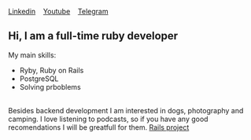 [Linkedin](https://www.linkedin.com/in/timamuravyov/)    [Youtube](https://www.youtube.com/channel/UC7_3Kz6SQroM-sFhfQvrqQw)    [Telegram](https://t.me/tiiimoshka)

<h2 align="start">Hi, I am a full-time ruby developer</h1>

My main skills:
- Ryby, Ruby on Rails
- PostgreSQL
- Solving prboblems


      \
Besides backend development I am interested in dogs, photography and camping.
I love listening to podcasts, so if you have any good recomendations I will be greatfull for them.
[Rails project](https://github.com/tumophiy/newspaper-tima)
